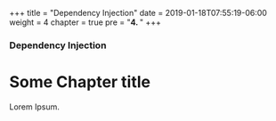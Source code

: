 +++
title = "Dependency Injection"
date = 2019-01-18T07:55:19-06:00
weight = 4
chapter = true
pre = "<b>4. </b>"
+++

### Dependency Injection

# Some Chapter title

Lorem Ipsum.